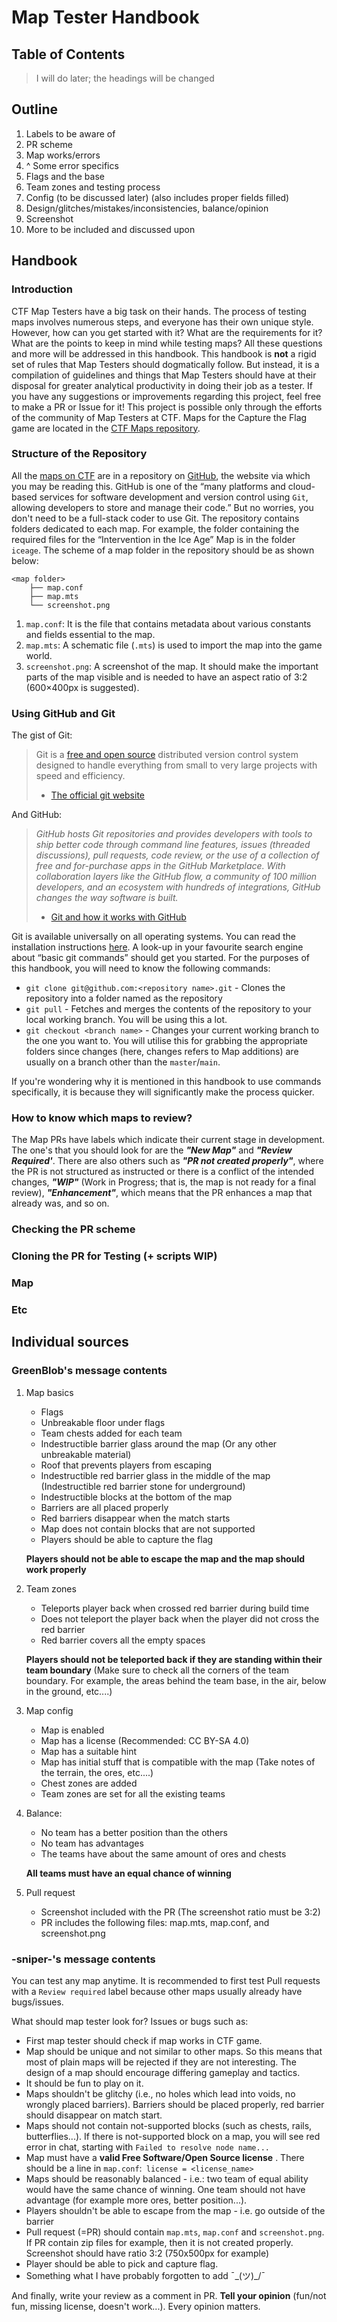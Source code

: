 # Map Tester Handbook

## Table of Contents
> I will do later; the headings will be changed

## Outline
1. Labels to be aware of
2. PR scheme
3. Map works/errors
4. ^ Some error specifics
5. Flags and the base
6. Team zones and testing process
7. Config (to be discussed later) (also includes proper fields filled)
8. Design/glitches/mistakes/inconsistencies, balance/opinion
9. Screenshot 
10. More to be included and discussed upon

## Handbook

### Introduction
CTF Map Testers have a big task on their hands. The process of testing maps involves numerous steps, and everyone has their own unique style. However, how can you get started with it? What are the requirements for it? What are the points to keep in mind while testing maps? All these questions and more will be addressed in this handbook. This handbook is **not** a rigid set of rules that Map Testers should dogmatically follow. But instead, it is a compilation of guidelines and things that Map Testers should have at their disposal for greater analytical productivity in doing their job as a tester. If you have any suggestions or improvements regarding this project, feel free to make a PR or Issue for it! This project is possible only through the efforts of the community of Map Testers at CTF.
Maps for the Capture the Flag game are located in the [CTF Maps repository](https://github.com/mt-CTF/maps). 

### Structure of the Repository
All the [maps on CTF](https://github.com/mt-CTF/maps) are in a repository on [GitHub](https://en.wikipedia.org/wiki/GitHub), the website via which you may be reading this. GitHub is one of the “many platforms and cloud-based services for software development and version control using `Git`, allowing developers to store and manage their code.” But no worries, you don't need to be a full-stack coder to use Git. 
The repository contains folders dedicated to each map. For example, the folder containing the required files for the “Intervention in the Ice Age” Map is in the folder `iceage`. The scheme of a map folder in the repository should be as shown below:
```
<map folder>
	├── map.conf
	├── map.mts
	└── screenshot.png
```
1. `map.conf`: It is the file that contains metadata about various constants and fields essential to the map.
2. `map.mts`: A schematic file (`.mts`) is used to import the map into the game world.
3. `screenshot.png`: A screenshot of the map. It should make the important parts of the map visible and is needed to have an aspect ratio of 3:2 (600×400px is suggested).

### Using GitHub and Git
The gist of Git:
> Git is a [free and open source](https://git-scm.com/about/free-and-open-source) distributed version control system designed to handle everything from small to very large projects with speed and efficiency.
> - [The official git website](https://git-scm.com/)

And GitHub:
> _GitHub hosts Git repositories and provides developers with tools to ship better code through command line features, issues (threaded discussions), pull requests, code review, or the use of a collection of free and for-purchase apps in the GitHub Marketplace. With collaboration layers like the GitHub flow, a community of 100 million developers, and an ecosystem with hundreds of integrations, GitHub changes the way software is built._
> - [Git and how it works with GitHub](https://docs.github.com/en/get-started/using-git/about-git)

Git is available universally on all operating systems. You can read the installation instructions [here](https://git-scm.com/download/). A look-up in your favourite search engine about “basic git commands” should get you started. For the purposes of this handbook, you will need to know the following commands:
- `git clone git@github.com:<repository name>.git` \-  Clones the repository into a folder named as the repository
- `git pull` \-  Fetches and merges the contents of the repository to your local working branch. You will be using this a lot.
- `git checkout <branch name>` \- Changes your current working branch to the one you want to. You will utilise this for grabbing the appropriate folders since changes (here, changes refers to Map additions) are usually on a branch other than the `master`/`main`. 

If you're wondering why it is mentioned in this handbook to use commands specifically, it is because they will significantly make the process quicker.

### How to know which maps to review?
The Map PRs have labels which indicate their current stage in development. The one's that you should look for are the ***"New Map"*** and ***"Review Required'***. There are also others such as ***"PR not created properly"***, where the PR is not structured as instructed or there is a conflict of the intended changes, ***"WIP"*** (Work in Progress; that is, the map is not ready for a final review), ***"Enhancement"***, which means that the PR enhances a map that already was, and so on.


### Checking the PR scheme
### Cloning the PR for Testing (+ scripts WIP)
### Map
### Etc

## Individual sources
### GreenBlob's message contents 
1. Map basics
    * Flags
    * Unbreakable floor under flags
    * Team chests added for each team
    * Indestructible barrier glass around the map (Or any other unbreakable material)
    * Roof that prevents players from escaping
    * Indestructible red barrier glass in the middle of the map (Indestructible red barrier stone for underground)
    * Indestructible blocks at the bottom of the map
    * Barriers are all placed properly
    * Red barriers disappear when the match starts
    * Map does not contain blocks that are not supported
    * Players should be able to capture the flag
    
    **Players should not be able to escape the map and the map should work properly**

2. Team zones
    * Teleports player back when crossed red barrier during build time
    * Does not teleport the player back when the player did not cross the red barrier
    * Red barrier covers all the empty spaces
    
    **Players should not be teleported back if they are standing within their team boundary**
    (Make sure to check all the corners of the team boundary. For example, the areas behind the team base, in the air, below in the ground, etc....)

3. Map config
    * Map is enabled
    * Map has a license (Recommended: CC BY-SA 4.0)
    * Map has a suitable hint
    * Map has initial stuff that is compatible with the map (Take notes of the terrain, the ores, etc....)
    * Chest zones are added
    * Team zones are set for all the existing teams

4. Balance:
    * No team has a better position than the others
    * No team has advantages
    * The teams have about the same amount of ores and chests

   **All teams must have an equal chance of winning**

5. Pull request
    * Screenshot included with the PR (The screenshot ratio must be 3:2)
    * PR includes the following files: map.mts, map.conf, and screenshot.png

### -sniper-'s message contents
You can test any map anytime. It is recommended to first test Pull requests with a `Review required` label because other maps usually already have bugs/issues.

What should map tester look for? Issues or bugs such as:

- First map tester should check if map works in CTF game.
- Map should be unique and not similar to other maps. So this means that most of plain maps will be rejected if they are not interesting. The design of a map should encourage differing gameplay and tactics.
- It should be fun to play on it.
- Maps shouldn't be glitchy (i.e., no holes which lead into voids, no wrongly placed barriers). Barriers should be placed properly, red barrier should disappear on match start.
- Maps should not contain not-supported blocks (such as chests, rails, butterflies...). If there is not-supported block on a map, you will see red error in chat, starting with `Failed to resolve node name...`
- Map must have a **valid Free Software/Open Source license** . There should be a line in `map.conf`:` license = <license_name>`
- Maps should be reasonably balanced - i.e.: two team of equal ability would have the same chance of winning. One team should not have advantage (for example more ores, better position...).
- Players shouldn't be able to escape from the map - i.e. go outside of the barrier
- Pull request (=PR) should contain `map.mts`, `map.conf` and `screenshot.png`. If PR contain zip files for example, then it is not created properly. Screenshot should have ratio 3:2 (750x500px for example)
- Player should be able to pick and capture flag.
- Something what I have probably forgotten to add ¯\_(ツ)_/¯

And finally, write your review as a comment in PR. **Tell your opinion** (fun/not fun, missing license, doesn't work...). Every opinion matters.
